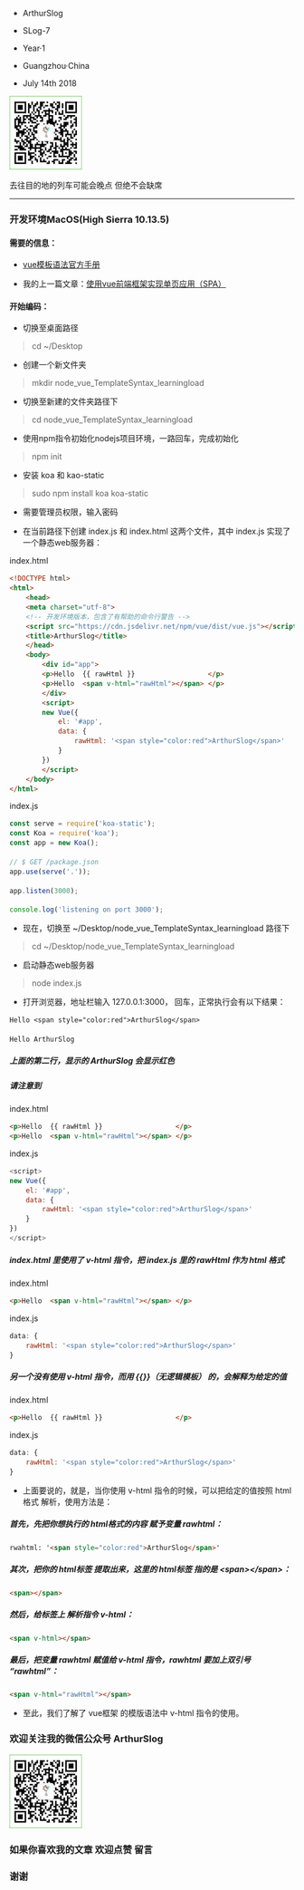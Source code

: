 * ArthurSlog
* SLog-7
* Year·1

* Guangzhou·China
* July 14th 2018

![关注微信公众号“ArthurSlog”](https://github.com/BlessedChild/LogofAxu/blob/master/images/icon_128.jpg?raw=true "微信扫描二维码，关注我的公众号")

去往目的地的列车可能会晚点 但绝不会缺席

---

### 开发环境MacOS(High Sierra 10.13.5)

#### 需要的信息：

* [vue模板语法官方手册](https://cn.vuejs.org/v2/guide/syntax.html)

* 我的上一篇文章：[使用vue前端框架实现单页应用（SPA）](https://juejin.im/post/5b4799435188251aca1e23d0)

#### 开始编码：

* 切换至桌面路径

> cd ~/Desktop

* 创建一个新文件夹

> mkdir node_vue_TemplateSyntax_learningload

* 切换至新建的文件夹路径下

> cd node_vue_TemplateSyntax_learningload

* 使用npm指令初始化nodejs项目环境，一路回车，完成初始化

> npm init

* 安装 koa 和 kao-static

> sudo npm install koa koa-static

* 需要管理员权限，输入密码

* 在当前路径下创建 index.js 和 index.html 这两个文件，其中 index.js 实现了一个静态web服务器：

index.html
``` html
<!DOCTYPE html>
<html>
    <head>
    <meta charset="utf-8">
    <!-- 开发环境版本，包含了有帮助的命令行警告 -->
    <script src="https://cdn.jsdelivr.net/npm/vue/dist/vue.js"></script>
    <title>ArthurSlog</title>
    </head>
    <body>
        <div id="app">
        <p>Hello  {{ rawHtml }}                  </p>
        <p>Hello  <span v-html="rawHtml"></span> </p>
        </div>
        <script>
        new Vue({
            el: '#app',
            data: {
                rawHtml: '<span style="color:red">ArthurSlog</span>'
            }
        })
        </script>
    </body>
</html>
```

index.js
``` js
const serve = require('koa-static');
const Koa = require('koa');
const app = new Koa();

// $ GET /package.json
app.use(serve('.'));

app.listen(3000);

console.log('listening on port 3000');
```

* 现在，切换至 ~/Desktop/node_vue_TemplateSyntax_learningload 路径下

> cd ~/Desktop/node_vue_TemplateSyntax_learningload

* 启动静态web服务器

> node index.js

* 打开浏览器，地址栏输入 127.0.0.1:3000， 回车，正常执行会有以下结果：

``` txt
Hello <span style="color:red">ArthurSlog</span>

Hello ArthurSlog
```

##### 上面的第二行，显示的 ArthurSlog 会显示红色

##### 请注意到 

index.html
``` html
<p>Hello  {{ rawHtml }}                  </p>
<p>Hello  <span v-html="rawHtml"></span> </p>
```

index.js
``` js
<script>
new Vue({
    el: '#app',
    data: {
        rawHtml: '<span style="color:red">ArthurSlog</span>'
    }
})
</script>
```

##### index.html 里使用了 v-html 指令，把 index.js 里的 rawHtml 作为 html 格式

index.html
``` html
<p>Hello  <span v-html="rawHtml"></span> </p>
```

index.js
``` js
data: {
    rawHtml: '<span style="color:red">ArthurSlog</span>'
}
```

##### 另一个没有使用 v-html 指令，而用 {{}}（无逻辑模板） 的，会解释为给定的值

index.html
``` html
<p>Hello  {{ rawHtml }}                  </p>
```

index.js
``` js
data: {
    rawHtml: '<span style="color:red">ArthurSlog</span>'
}
```

* 上面要说的，就是，当你使用 v-html 指令的时候，可以把给定的值按照 html格式 解析，使用方法是：

##### 首先，先把你想执行的 html格式的内容 赋予变量 rawhtml：

``` html
rwahtml: '<span style="color:red">ArthurSlog</span>'
```

##### 其次，把你的 html标签 提取出来，这里的 html标签 指的是 \<span>\</span>：

``` html
<span></span>
```

##### 然后，给标签上 解析指令 v-html：

``` html
<span v-html></span>
```

##### 最后，把变量 rawhtml 赋值给 v-html 指令，rawhtml 要加上双引号 “rawhtml”：

``` html
<span v-html="rawHtml"></span>
```

* 至此，我们了解了 vue框架 的模版语法中 v-html 指令的使用。

### 欢迎关注我的微信公众号 ArthurSlog

![ArthurSlog](https://github.com/BlessedChild/LogofAxu/blob/master/images/icon_128.jpg?raw=true "微信扫描二维码，关注我的公众号")

### 如果你喜欢我的文章 欢迎点赞 留言
### 谢谢
